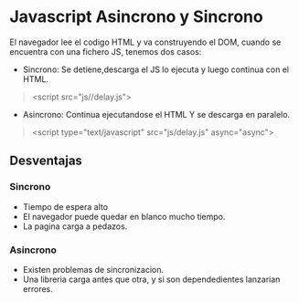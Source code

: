 # Javascript Asincrono y Sincrono

El navegador lee el codigo HTML y va construyendo el DOM, cuando se encuentra con una fichero JS, tenemos dos casos:
- Sincrono: Se detiene,descarga el JS lo ejecuta y luego continua con el HTML.

> \<script src="js//delay.js"></script>

- Asincrono: Continua ejecutandose el HTML Y se descarga en paralelo.

> \<script type="text/javascript" src="js/delay.js" async="async"></script>

## Desventajas
### Sincrono
- Tiempo de espera alto
- El navegador puede quedar en blanco mucho tiempo.
- La pagina carga a pedazos.
### Asincrono
- Existen problemas de sincronizacion.
- Una libreria carga antes que otra, y si son dependedientes lanzarian errores.